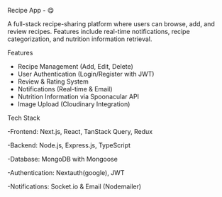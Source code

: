 Recipe App - 😋

A full-stack recipe-sharing platform where users can browse, add, and review recipes. Features include real-time notifications, recipe categorization, and nutrition information retrieval.

Features

- Recipe Management (Add, Edit, Delete) 
- User Authentication (Login/Register with JWT)
- Review & Rating System
- Notifications (Real-time & Email)
- Nutrition Information via Spoonacular API
- Image Upload (Cloudinary Integration)

Tech Stack

-Frontend: Next.js, React, TanStack Query, Redux

-Backend: Node.js, Express.js, TypeScript

-Database: MongoDB with Mongoose

-Authentication: Nextauth(google), JWT

-Notifications: Socket.io & Email (Nodemailer)
